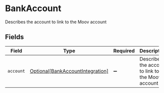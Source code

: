 # BankAccount

Describes the account to link to the Moov account


## Fields

| Field                                                                             | Type                                                                              | Required                                                                          | Description                                                                       |
| --------------------------------------------------------------------------------- | --------------------------------------------------------------------------------- | --------------------------------------------------------------------------------- | --------------------------------------------------------------------------------- |
| `account`                                                                         | [Optional[BankAccountIntegration]](../../models/shared/bankaccountintegration.md) | :heavy_minus_sign:                                                                | Describes the account to link to the Moov account                                 |